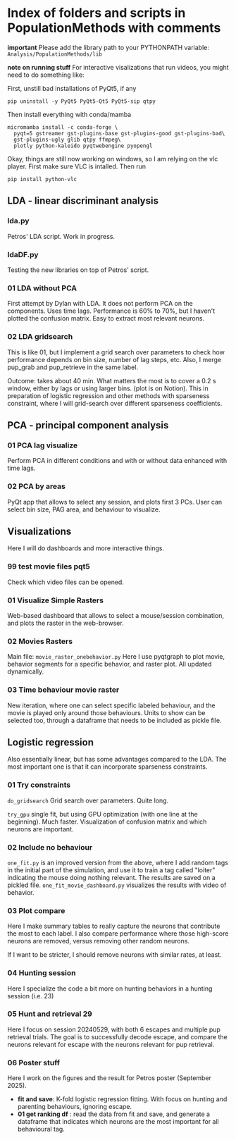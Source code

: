 # Index of folders and scripts in PopulationMethods with comments

**important**
Please add the library path to your PYTHONPATH variable: `Analysis/PopulationMethods/lib`


**note on running stuff**
For interactive visalizations that run videos, you might need to do something like:

First, unstill bad installations of PyQt5, if any
```
pip uninstall -y PyQt5 PyQt5-Qt5 PyQt5-sip qtpy
```
Then install everything with conda/mamba
``` 
micromamba install -c conda-forge \
  pyqt=5 gstreamer gst-plugins-base gst-plugins-good gst-plugins-bad\
  gst-plugins-ugly glib qtpy ffmpeg\
  plotly python-kaleido pyqtwebengine pyopengl
```

Okay, things are still now working on windows, so I am relying on the vlc player. First make sure VLC is intalled. Then run
```
pip install python-vlc 
```

## LDA - linear discriminant analysis

### lda.py

Petros' LDA script. Work in progress.

### ldaDF.py

Testing the new libraries on top of Petros' script.

### 01 LDA without PCA

First attempt by Dylan with LDA. It does not perform PCA on the components. Uses time lags. Performance is 60% to 70%, but I haven't plotted the confusion matrix. Easy to extract most relevant neurons.

### 02 LDA gridsearch

This is like 01, but I implement a grid search over parameters to check how performance depends on bin size, number of lag steps, etc. Also, I merge pup_grab and pup_retrieve in the same label.

Outcome: takes about 40 min. What matters the most is to cover a 0.2 s window, either by lags or using larger bins. (plot is on Notion). This in preparation of logistic regression and other methods with sparseness constraint, where I will grid-search over different sparseness coefficients.

## PCA - principal component analysis

### 01 PCA lag visualize

Perform PCA in different conditions and with or without data enhanced with time lags.

### 02 PCA by areas

PyQt app that allows to select any session, and plots first 3 PCs. User can select bin size, PAG area, and behaviour to visualize.

## Visualizations

Here I will do dashboards and more interactive things.

### 99 test movie files pqt5

Check which video files can be opened.

### 01 Visualize Simple Rasters

Web-based dashboard that allows to select a mouse/session combination, and plots the raster in the web-browser.

### 02 Movies Rasters

Main file: `movie_raster_onebehavior.py`
Here I use pyqtgraph to plot movie, behavior segments for a specific behavior, and raster plot. All updated dynamically.

### 03 Time behaviour movie raster

New iteration, where one can select specific labeled behaviour, and the movie
is played only around those behaviours. Units to show can be selected too,
through a dataframe that needs to be included as pickle file.

## Logistic regression

Also essentially linear, but has some advantages compared to the LDA. 
The most important one is that it can incorporate sparseness constraints.

### 01 Try constraints

`do_gridsearch` Grid search over parameters. Quite long.

`try_gpu` single fit, but using GPU optimization (with one line at the beginning). Much faster. Visualization of confusion matrix and which neurons are important.

### 02 Include no behaviour

`one_fit.py` is an improved version from the above, where I add random tags in the initial part of the simulation, and use it to train a tag called "loiter" indicating the mouse doing nothing relevant. The results are saved on a pickled file.  `one_fit_movie_dashboard.py`  visualizes the results with video of behavior.

### 03 Plot compare

Here I make summary tables to really capture the neurons that contribute the most to each label. I also compare performance where those high-score neurons are removed, versus removing other random neurons.

If I want to be stricter, I should remove neurons with similar rates, at least.

### 04 Hunting session

Here I specialize the code a bit more on hunting behaviors in a hunting session (i.e. 23)

### 05 Hunt and retrieval 29

Here I focus on session 20240529, with both 6 escapes and multiple pup retrieval trials. The goal is to successfully decode escape, and compare the neurons relevant for escape with the neurons relevant for pup retrieval.

### 06 Poster stuff

Here I work on the figures and the result for Petros poster (September 2025).

+ **fit and save**: K-fold logistic regression fitting. With focus on hunting and parenting behaviours, ignoring escape.
+ **01 get ranking df** : read the data from fit and save, and generate a dataframe that indicates which neurons are the most important for all behavioural tag.

